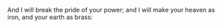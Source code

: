 And I will break the pride of your power; and I will make your heaven as iron, and your earth as brass:
